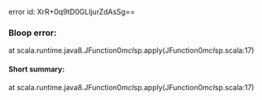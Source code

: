 error id: XrR+0q9tD0GLIjurZdAsSg==
### Bloop error:

at scala.runtime.java8.JFunction0$mcI$sp.apply(JFunction0$mcI$sp.scala:17)
#### Short summary: 

at scala.runtime.java8.JFunction0$mcI$sp.apply(JFunction0$mcI$sp.scala:17)
